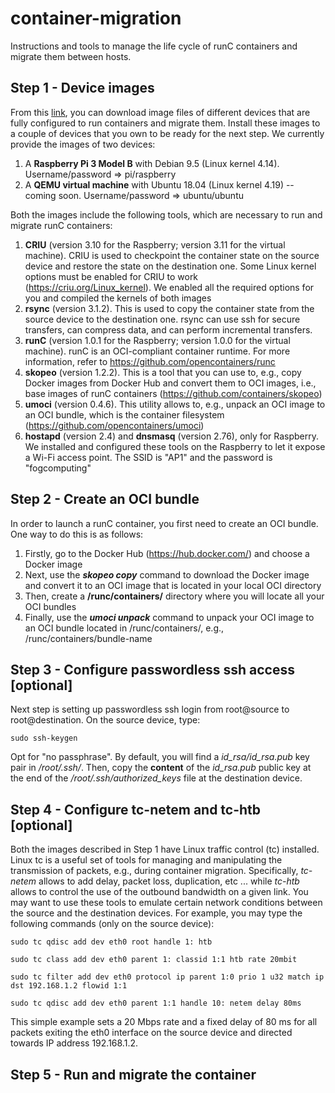 # container-migration
Instructions and tools to manage the life cycle of runC containers and migrate them between hosts.


## Step 1 - Device images

From this [link](https://unipiit-my.sharepoint.com/:f:/g/personal/a035017_unipi_it/EitRqDdu7ElHgdQolR8L460BlMvDN-z6fpKHW5Xe77ncPA?e=gEVxbC), you can download image files of different devices that are fully configured to run containers and migrate them. Install these images to a couple of devices that you own to be ready for the next step. We currently provide the images of two devices:


1. A **Raspberry Pi 3 Model B** with Debian 9.5 (Linux kernel 4.14). Username/password => pi/raspberry
2. A **QEMU virtual machine** with Ubuntu 18.04 (Linux kernel 4.19) -- coming soon. Username/password => ubuntu/ubuntu


Both the images include the following tools, which are necessary to run and migrate runC containers:


1. **CRIU** (version 3.10 for the Raspberry; version 3.11 for the virtual machine). CRIU is used to checkpoint the container state on the source device and restore the state on the destination one. Some Linux kernel options must be enabled for CRIU to work (https://criu.org/Linux_kernel). We enabled all the required options for you and compiled the kernels of both images
2. **rsync** (version 3.1.2). This is used to copy the container state from the source device to the destination one. rsync can use ssh for secure transfers, can compress data, and can perform incremental transfers.
3. **runC** (version 1.0.1 for the Raspberry; version 1.0.0 for the virtual machine). runC is an OCI-compliant container runtime. For more information, refer to https://github.com/opencontainers/runc
4. **skopeo** (version 1.2.2). This is a tool that you can use to, e.g., copy Docker images from Docker Hub and convert them to OCI images, i.e., base images of runC containers (https://github.com/containers/skopeo)
5. **umoci** (version 0.4.6). This utility allows to, e.g., unpack an OCI image to an OCI bundle, which is the container filesystem (https://github.com/opencontainers/umoci)
6. **hostapd** (version 2.4) and **dnsmasq** (version 2.76), only for Raspberry. We installed and configured these tools on the Raspberry to let it expose a Wi-Fi access point. The SSID is "AP1" and the password is "fogcomputing"


## Step 2 - Create an OCI bundle

In order to launch a runC container, you first need to create an OCI bundle. One way to do this is as follows:


1. Firstly, go to the Docker Hub (https://hub.docker.com/) and choose a Docker image
2. Next, use the ***skopeo copy*** command to download the Docker image and convert it to an OCI image that is located in your local OCI directory
3. Then, create a **/runc/containers/** directory where you will locate all your OCI bundles
4. Finally, use the ***umoci unpack*** command to unpack your OCI image to an OCI bundle located in /runc/containers/, e.g., /runc/containers/bundle-name


## Step 3 - Configure passwordless ssh access [optional]   

Next step is setting up passwordless ssh login from root@source to root@destination. On the source device, type:

  `sudo ssh-keygen`

Opt for "no passphrase". By default, you will find a *id_rsa/id_rsa.pub* key pair in */root/.ssh/*. Then, copy the **content** of the *id_rsa.pub* public key at the end of the */root/.ssh/authorized_keys* file at the destination device.


## Step 4 - Configure tc-netem and tc-htb [optional]

Both the images described in Step 1 have Linux traffic control (tc) installed. Linux tc is a useful set of tools for managing and manipulating the transmission of packets, e.g., during container migration. Specifically, *tc-netem* allows to add delay, packet loss, duplication, etc ... while *tc-htb* allows to control the use of the outbound bandwidth on a given link. You may want to use these tools to emulate certain network conditions between the source and the destination devices. For example, you may type the following commands (only on the source device):

  `sudo tc qdisc add dev eth0 root handle 1: htb`  

  `sudo tc class add dev eth0 parent 1: classid 1:1 htb rate 20mbit`

  `sudo tc filter add dev eth0 protocol ip parent 1:0 prio 1 u32 match ip dst 192.168.1.2 flowid 1:1`

  `sudo tc qdisc add dev eth0 parent 1:1 handle 10: netem delay 80ms`

This simple example sets a 20 Mbps rate and a fixed delay of 80 ms for all packets exiting the eth0 interface on the source device and directed towards IP address 192.168.1.2.


## Step 5 - Run and migrate the container
 
